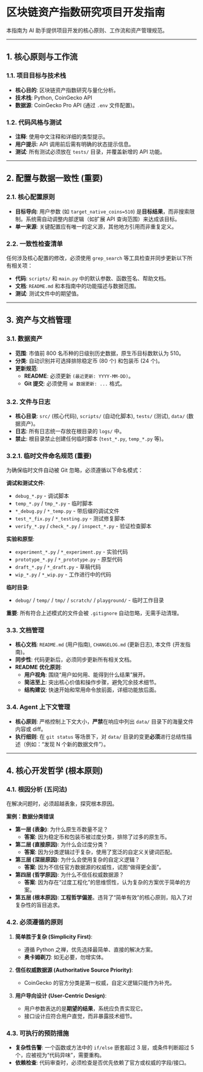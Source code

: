 <!-- Copilot 自动化开发指南 -->

# 区块链资产指数研究项目开发指南

本指南为 AI 助手提供项目开发的核心原则、工作流和资产管理规范。

---

## 1. 核心原则与工作流

### 1.1. 项目目标与技术栈

- **核心目的**: 区块链资产指数研究与量化分析。
- **技术栈**: Python, CoinGecko API
- **数据源**: CoinGecko Pro API (通过 `.env` 文件配置)。

### 1.2. 代码风格与测试

- **注释**: 使用中文注释和详细的类型提示。
- **用户提示**: API 调用前后需有明确的状态提示信息。
- **测试**: 所有测试必须放在 `tests/` 目录，并覆盖新增的 API 功能。

---

## 2. 配置与数据一致性 (重要)

### 2.1. 核心配置原则

- **目标导向**: 用户参数 (如 `target_native_coins=510`) 是**目标结果**，而非搜索限制。系统需自动调整内部逻辑（如扩展 API 查询范围）来达成该目标。
- **单一来源**: 关键配置应有唯一的定义源，其他地方引用而非重复定义。

### 2.2. 一致性检查清单

任何涉及核心配置的修改，必须使用 `grep_search` 等工具检查并同步更新以下所有相关项：

- **代码**: `scripts/` 和 `main.py` 中的默认参数、函数签名、帮助文档。
- **文档**: `README.md` 和本指南中的功能描述与数据范围。
- **测试**: 测试文件中的期望值。

---

## 3. 资产与文档管理

### 3.1. 数据资产

- **范围**: 市值前 800 名币种的日级别历史数据，原生币目标数默认为 510。
- **分类**: 自动识别并可选择排除稳定币 (80 个) 和包装币 (24 个)。
- **更新规范**:
  - **README**: 必须更新 `(最近更新: YYYY-MM-DD)`。
  - **Git 提交**: 必须使用 `📊 数据更新: ...` 格式。

### 3.2. 文件与日志

- **核心目录**: `src/` (核心代码), `scripts/` (自动化脚本), `tests/` (测试), `data/` (数据资产)。
- **日志**: 所有日志统一存放在根目录的 `logs/` 中。
- **禁止**: 根目录禁止创建任何临时脚本 (`test_*.py`, `temp_*.py` 等)。

### 3.2.1. 临时文件命名规范 (重要)

为确保临时文件自动被 Git 忽略，必须遵循以下命名模式：

**调试和测试文件**:

- `debug_*.py` - 调试脚本
- `temp_*.py` / `tmp_*.py` - 临时脚本
- `*_debug.py` / `*_temp.py` - 带后缀的调试文件
- `test_*_fix.py` / `*_testing.py` - 测试修复脚本
- `verify_*.py` / `check_*.py` / `inspect_*.py` - 验证检查脚本

**实验和原型**:

- `experiment_*.py` / `*_experiment.py` - 实验代码
- `prototype_*.py` / `*_prototype.py` - 原型代码
- `draft_*.py` / `*_draft.py` - 草稿代码
- `wip_*.py` / `*_wip.py` - 工作进行中的代码

**临时目录**:

- `debug/` / `temp/` / `tmp/` / `scratch/` / `playground/` - 临时工作目录

**重要**: 所有符合上述模式的文件会被 `.gitignore` 自动忽略，无需手动清理。

### 3.3. 文档管理

- **核心文档**: `README.md` (用户指南), `CHANGELOG.md` (更新日志), 本文件 (开发指南)。
- **同步性**: 代码更新后，必须同步更新所有相关文档。
- **README 优化原则**:
  - **用户视角**: 围绕“用户如何用、能得到什么结果”展开。
  - **简洁至上**: 突出核心价值和操作步骤，避免冗余技术细节。
  - **结构建议**: 快速开始和常用命令放前面，详细功能放后面。

### 3.4. Agent 上下文管理

- **核心原则**: 严格控制上下文大小，**严禁**在响应中列出 `data/` 目录下的海量文件内容或 diff。
- **执行细则**: 在 `git status` 等场景下，对 `data/` 目录的变更**必须**进行总结性描述（例如：“发现 N 个新的数据文件”）。

---

## 4. 核心开发哲学 (根本原则)

### 4.1. 根因分析 (五问法)

在解决问题时，必须超越表象，探究根本原因。

**案例：数据分类错误**

- **第一层 (表象)**: 为什么原生币数量不足？
  - **答案**: 因为稳定币和包装币被过度分类，排除了过多的原生币。
- **第二层 (直接原因)**: 为什么会过度分类？
  - **答案**: 因为分类逻辑过于复杂，使用了宽泛的自定义关键词匹配。
- **第三层 (深层原因)**: 为什么会使用复杂的自定义逻辑？
  - **答案**: 因为不信任官方数据源的权威性，试图“做得更全面”。
- **第四层 (哲学原因)**: 为什么不信任权威数据源？
  - **答案**: 因为存在“过度工程化”的思维惯性，认为复杂的方案优于简单的方案。
- **第五层 (根本原因)**: **工程哲学偏差**。违背了“简单有效”的核心原则，陷入了对复杂性的盲目追求。

### 4.2. 必须遵循的原则

1.  **简单胜于复杂 (Simplicity First)**:

    - 遵循 Python 之禅，优先选择最简单、直接的解决方案。
    - **奥卡姆剃刀**: 如无必要，勿增实体。

2.  **信任权威数据源 (Authoritative Source Priority)**:

    - CoinGecko 的官方分类是第一权威，自定义逻辑只能作为补充。

3.  **用户导向设计 (User-Centric Design)**:
    - 用户参数表达的是**期望的结果**，系统应负责实现它。
    - 接口设计应符合用户直觉，而非暴露技术细节。

### 4.3. 可执行的预防措施

- **复杂性告警**: 一个函数或方法中的 `if/else` 嵌套超过 3 层，或条件判断超过 5 个，应被视为“代码异味”，需要重构。
- **依赖检查**: 代码审查时，必须检查是否优先依赖了官方或权威的字段/接口。

